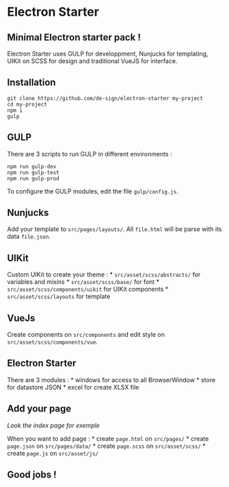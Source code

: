 # Electron Starter

## Minimal Electron starter pack !
Electron Starter uses GULP for developpment, Nunjucks for templating, UIKit on SCSS for design and traditional VueJS for interface.

## Installation
```
git clone https://github.com/de-sign/electron-starter my-project
cd my-project
npm i
gulp
```

## GULP
There are 3 scripts to run GULP in different environments :
```
npm run gulp-dev
npm run gulp-test
npm run gulp-prod
```

To configure the GULP modules, edit the file `gulp/config.js`.

## Nunjucks
Add your template to `src/pages/layouts/`.
All `file.html` will be parse with its data `file.json`.

## UIKit
Custom UIKit to create your theme :
    * `src/asset/scss/abstracts/` for variables and mixins
    * `src/asset/scss/base/` for font
    * `src/asset/scss/components/uikit` for UIKit components
    * `src/asset/scss/layouts` for template

## VueJs
Create components on `src/components` and edit style on `src/asset/scss/components/vue`.

## Electron Starter
There are 3 modules :
    * windows for access to all BrowserWindow
    * store for datastore JSON
    * excel for create XLSX file

## Add your page
_Look the index page for exemple_

When you want to add page :
    * create `page.html` on `src/pages/`
    * create `page.json` on `src/pages/data/`
    * create `page.scss` on `src/asset/scss/`
    * create `page.js` on `src/asset/js/`

## Good jobs !